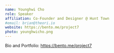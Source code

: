 ```yaml
---
name: Younghwi Cho
role: Speaker
affiliation: Co-Founder and Designer @ Hunt Town 
#email: brian@theori.io
website: https://bento.me/project7
photo: younghwicho.png
---
```


Bio and Portfolio: https://bento.me/project7
